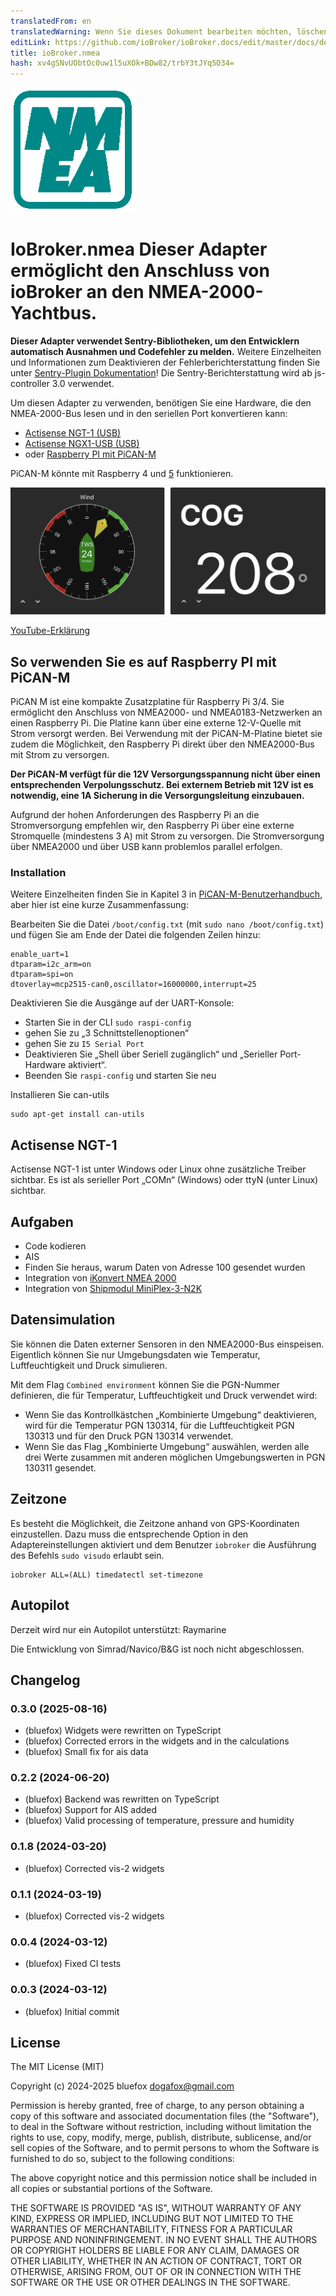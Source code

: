 ```yaml
---
translatedFrom: en
translatedWarning: Wenn Sie dieses Dokument bearbeiten möchten, löschen Sie bitte das Feld "translationsFrom". Andernfalls wird dieses Dokument automatisch erneut übersetzt
editLink: https://github.com/ioBroker/ioBroker.docs/edit/master/docs/de/adapterref/iobroker.nmea/README.md
title: ioBroker.nmea
hash: xv4gSNvUObtOc0uw1l5uXOk+BDw82/trbY3tJYq5O34=
---
```

![Logo](../../../en/adapterref/iobroker.nmea/admin/nmea.png)

# IoBroker.nmea Dieser Adapter ermöglicht den Anschluss von ioBroker an den NMEA-2000-Yachtbus.
**Dieser Adapter verwendet Sentry-Bibliotheken, um den Entwicklern automatisch Ausnahmen und Codefehler zu melden.** Weitere Einzelheiten und Informationen zum Deaktivieren der Fehlerberichterstattung finden Sie unter [Sentry-Plugin Dokumentation](https://github.com/ioBroker/plugin-sentry#plugin-sentry)! Die Sentry-Berichterstattung wird ab js-controller 3.0 verwendet.

Um diesen Adapter zu verwenden, benötigen Sie eine Hardware, die den NMEA-2000-Bus lesen und in den seriellen Port konvertieren kann:

- [Actisense NGT-1 (USB)](https://actisense.com/products/ngt-1-nmea-2000-to-pc-interface/)
- [Actisense NGX1-USB (USB)](https://actisense.com/products/nmea-2000-gateway-ngx-1/)
- oder [Raspberry PI mit PiCAN-M](https://www.skpang.co.uk/collections/hats/products/copy-of-pican-m-with-can-bus-micro-c-and-rs422-connector-no-smps)

PiCAN-M könnte mit Raspberry 4 und [5](https://copperhilltech.com/blog/testing-pican-can-bus-hats-with-the-raspberry-pi-5/) funktionieren.

![Widgets](../../../en/adapterref/iobroker.nmea/img/widgetExamples.png)

[YouTube-Erklärung](https://youtu.be/flp_-mypbRU?si=k0lp95OukQ88LBxj)

## So verwenden Sie es auf Raspberry PI mit PiCAN-M
PiCAN M ist eine kompakte Zusatzplatine für Raspberry Pi 3/4.
Sie ermöglicht den Anschluss von NMEA2000- und NMEA0183-Netzwerken an einen Raspberry Pi.
Die Platine kann über eine externe 12-V-Quelle mit Strom versorgt werden.
Bei Verwendung mit der PiCAN-M-Platine bietet sie zudem die Möglichkeit, den Raspberry Pi direkt über den NMEA2000-Bus mit Strom zu versorgen.

**Der PiCAN-M verfügt für die 12V Versorgungsspannung nicht über einen entsprechenden Verpolungsschutz. Bei externem Betrieb mit 12V ist es notwendig, eine 1A Sicherung in die Versorgungsleitung einzubauen.**

Aufgrund der hohen Anforderungen des Raspberry Pi an die Stromversorgung empfehlen wir, den Raspberry Pi über eine externe Stromquelle (mindestens 3 A) mit Strom zu versorgen.
Die Stromversorgung über NMEA2000 und über USB kann problemlos parallel erfolgen.

### Installation
Weitere Einzelheiten finden Sie in Kapitel 3 in [PiCAN-M-Benutzerhandbuch](img/pican-m_UGB_10.pdf), aber hier ist eine kurze Zusammenfassung:

Bearbeiten Sie die Datei `/boot/config.txt` (mit `sudo nano /boot/config.txt`) und fügen Sie am Ende der Datei die folgenden Zeilen hinzu:

```
enable_uart=1
dtparam=i2c_arm=on
dtparam=spi=on
dtoverlay=mcp2515-can0,oscillator=16000000,interrupt=25
```

Deaktivieren Sie die Ausgänge auf der UART-Konsole:

- Starten Sie in der CLI `sudo raspi-config`
- gehen Sie zu „3 Schnittstellenoptionen“
- gehen Sie zu `I5 Serial Port`
- Deaktivieren Sie „Shell über Seriell zugänglich“ und „Serieller Port-Hardware aktiviert“.
- Beenden Sie `raspi-config` und starten Sie neu

Installieren Sie can-utils

```shell
sudo apt-get install can-utils
```

## Actisense NGT-1
Actisense NGT-1 ist unter Windows oder Linux ohne zusätzliche Treiber sichtbar. Es ist als serieller Port „COMn“ (Windows) oder ttyN (unter Linux) sichtbar.

## Aufgaben
- Code kodieren
- AIS
- Finden Sie heraus, warum Daten von Adresse 100 gesendet wurden
- Integration von [iKonvert NMEA 2000](https://digitalyachtamerica.com/product/ikonvert-usb/)
- Integration von [Shipmodul MiniPlex-3-N2K](https://www.shipmodul.com/products.html)

## Datensimulation
Sie können die Daten externer Sensoren in den NMEA2000-Bus einspeisen.
Eigentlich können Sie nur Umgebungsdaten wie Temperatur, Luftfeuchtigkeit und Druck simulieren.

Mit dem Flag `Combined environment` können Sie die PGN-Nummer definieren, die für Temperatur, Luftfeuchtigkeit und Druck verwendet wird:

- Wenn Sie das Kontrollkästchen „Kombinierte Umgebung“ deaktivieren, wird für die Temperatur PGN 130314, für die Luftfeuchtigkeit PGN 130313 und für den Druck PGN 130314 verwendet.
- Wenn Sie das Flag „Kombinierte Umgebung“ auswählen, werden alle drei Werte zusammen mit anderen möglichen Umgebungswerten in PGN 130311 gesendet.

## Zeitzone
Es besteht die Möglichkeit, die Zeitzone anhand von GPS-Koordinaten einzustellen.
Dazu muss die entsprechende Option in den Adaptereinstellungen aktiviert und dem Benutzer `iobroker` die Ausführung des Befehls `sudo visudo` erlaubt sein.

```
iobroker ALL=(ALL) timedatectl set-timezone
```

## Autopilot
Derzeit wird nur ein Autopilot unterstützt: Raymarine

Die Entwicklung von Simrad/Navico/B&G ist noch nicht abgeschlossen.

<!--

### **IN ARBEIT** -->

## Changelog
### 0.3.0 (2025-08-16)
* (bluefox) Widgets were rewritten on TypeScript
* (bluefox) Corrected errors in the widgets and in the calculations
* (bluefox) Small fix for ais data

### 0.2.2 (2024-06-20)
* (bluefox) Backend was rewritten on TypeScript
* (bluefox) Support for AIS added
* (bluefox) Valid processing of temperature, pressure and humidity

### 0.1.8 (2024-03-20)
* (bluefox) Corrected vis-2 widgets

### 0.1.1 (2024-03-19)
* (bluefox) Corrected vis-2 widgets

### 0.0.4 (2024-03-12)
* (bluefox) Fixed CI tests

### 0.0.3 (2024-03-12)
* (bluefox) Initial commit

## License
The MIT License (MIT)

Copyright (c) 2024-2025 bluefox <dogafox@gmail.com>

Permission is hereby granted, free of charge, to any person obtaining a copy
of this software and associated documentation files (the "Software"), to deal
in the Software without restriction, including without limitation the rights
to use, copy, modify, merge, publish, distribute, sublicense, and/or sell
copies of the Software, and to permit persons to whom the Software is
furnished to do so, subject to the following conditions:

The above copyright notice and this permission notice shall be included in
all copies or substantial portions of the Software.

THE SOFTWARE IS PROVIDED "AS IS", WITHOUT WARRANTY OF ANY KIND, EXPRESS OR
IMPLIED, INCLUDING BUT NOT LIMITED TO THE WARRANTIES OF MERCHANTABILITY,
FITNESS FOR A PARTICULAR PURPOSE AND NONINFRINGEMENT. IN NO EVENT SHALL THE
AUTHORS OR COPYRIGHT HOLDERS BE LIABLE FOR ANY CLAIM, DAMAGES OR OTHER
LIABILITY, WHETHER IN AN ACTION OF CONTRACT, TORT OR OTHERWISE, ARISING FROM,
OUT OF OR IN CONNECTION WITH THE SOFTWARE OR THE USE OR OTHER DEALINGS IN
THE SOFTWARE.